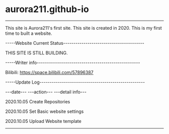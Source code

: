 # aurora211.github-io
-------------------------------------------------------------------

This site is Aurora211's first site. This site is created in 2020.
This is my first time to built a website.

-----Website Current Status----------------------------------------

THIS SITE IS STILL BUILDING.

-----Writer info---------------------------------------------------

Bilibili: https://space.bilibili.com/57896387

-----Update Log----------------------------------------------------

---date---  ---action---  ---detail info---

2020.10.05  Create        Repositories

2020.10.05  Set           Basic website settings

2020.10.05  Upload        Website template

-------------------------------------------------------------------
